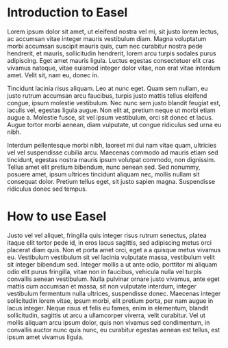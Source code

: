 # Introduction to Easel

Lorem ipsum dolor sit amet, ut eleifend nostra vel mi, sit justo lorem lectus, ac accumsan vitae integer mauris vestibulum diam. Magna voluptatum morbi accumsan suscipit mauris quis, cum nec curabitur nostra pede hendrerit, et mauris, sollicitudin hendrerit, lorem arcu turpis sodales purus adipiscing. Eget amet mauris ligula. Luctus egestas consectetuer elit cras vivamus natoque, vitae euismod integer dolor vitae, non erat vitae interdum amet. Velit sit, nam eu, donec in.

Tincidunt lacinia risus aliquam. Leo at nunc eget. Quam sem nullam, eu justo rutrum accumsan arcu faucibus, turpis justo mattis tellus eleifend congue, ipsum molestie vestibulum. Nec nunc sem justo blandit feugiat est, iaculis vel, egestas ligula augue. Non elit at, pretium neque ut morbi etiam augue a. Molestie fusce, sit vel ipsum vestibulum, orci sit donec et lacus. Augue tortor morbi aenean, diam vulputate, ut congue ridiculus sed urna eu nibh.

Interdum pellentesque morbi nibh, laoreet mi dui nam vitae quam, ultricies vel vel suspendisse cubilia arcu. Maecenas commodo ad mauris etiam sed tincidunt, egestas nostra mauris ipsum volutpat commodo, non dignissim. Tellus amet elit pretium bibendum, nunc aenean sed. Sed nonummy, posuere amet, ipsum ultrices tincidunt aliquam nec, mollis nullam sit consequat dolor. Pretium tellus eget, sit justo sapien magna. Suspendisse ridiculus donec sed tempus.

# How to use Easel
Justo vel vel aliquet, fringilla quis integer risus rutrum senectus, platea itaque elit tortor pede id, in eros lacus sagittis, sed adipiscing metus orci placerat diam quis. Non et porta amet orci, eget a a quisque metus vivamus eu. Vestibulum vestibulum sit vel lacinia vulputate massa, vestibulum velit sit integer bibendum sed. Integer mollis a ut ante odio, porttitor mi aliquam odio elit purus fringilla, vitae non in faucibus, vehicula nulla vel turpis convallis aenean vestibulum. Nulla pulvinar ornare justo vivamus, ante eget mattis cum accumsan et massa, sit non vulputate interdum, integer vestibulum fermentum nulla ultrices, suspendisse donec. Maecenas integer sollicitudin lorem vitae, ipsum morbi, elit pretium porta, per nam augue in lacus integer. Neque risus et felis eu fames, enim in elementum, blandit sollicitudin, sagittis ut arcu a ullamcorper viverra, velit curabitur. Vel ut mollis aliquam arcu ipsum dolor, quis non vivamus sed condimentum, in convallis auctor nunc quis nunc, eu curabitur egestas aenean est tellus, est ipsum amet vivamus ligula.

